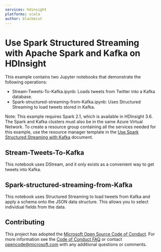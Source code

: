 ```yaml
---
services: hdinsight
platforms: scala
author: blackmist
---
```


# Use Spark Structured Streaming with Apache Spark and Kafka on HDInsight

This example contains two Jupyter notebooks that demonstrate the following operations:

* Stream-Tweets-To-Kafka.ipynb: Loads tweets from Twitter into a Kafka database.
* Spark-structured-streaming-from-Kafka.ipynb: Uses Structured Streaming to load tweets stored in Kafka.

Note: This example requires Spark 2.1, which is available in HDInsight 3.6. The Spark and Kafka clusters must also be in the same Azure Virtual Network. To create a resource group containing all the services needed for this example, use the resource manager template in the [Use Spark Structured Streaming with Kafka](http://docs.microsoft.com/azure/hdinsight/hdinsight-apache-kafka-spark-structured-streaming) document.

## Stream-Tweets-To-Kafka

This notebook uses DStream, and it only exists as a convenient way to get tweets into Kafka.

## Spark-structured-streaming-from-Kafka

This notebook uses Structured Streaming to load tweets from Kafka and apply a schema onto the JSON data structure. This allows you to select individual fields from the data.

## Contributing

This project has adopted the [Microsoft Open Source Code of Conduct](https://opensource.microsoft.com/codeofconduct/). For more information see the [Code of Conduct FAQ](https://opensource.microsoft.com/codeofconduct/faq/) or contact [opencode@microsoft.com](mailto:opencode@microsoft.com) with any additional questions or comments.
